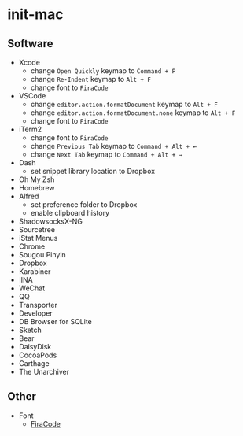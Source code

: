 # init-mac

## Software

* Xcode
  * change `Open Quickly` keymap to `Command + P`
  * change `Re-Indent` keymap to `Alt + F`
  * change font to `FiraCode`
* VSCode
  * change `editor.action.formatDocument` keymap to `Alt + F`
  * change `editor.action.formatDocument.none` keymap to `Alt + F`
  * change font to `FiraCode`
* iTerm2
  * change font to `FiraCode`
  * change `Previous Tab` keymap to `Command + Alt + ←`
  * change `Next Tab` keymap to `Command + Alt + →`
* Dash
  * set snippet library location to Dropbox
* Oh My Zsh
* Homebrew
* Alfred
  * set preference folder to Dropbox
  * enable clipboard history
* ShadowsocksX-NG
* Sourcetree
* iStat Menus
* Chrome
* Sougou Pinyin 
* Dropbox
* Karabiner
* IINA
* WeChat
* QQ
* Transporter
* Developer
* DB Browser for SQLite
* Sketch
* Bear
* DaisyDisk
* CocoaPods
* Carthage
* The Unarchiver

## Other

* Font
  * [FiraCode](https://github.com/tonsky/FiraCode)
